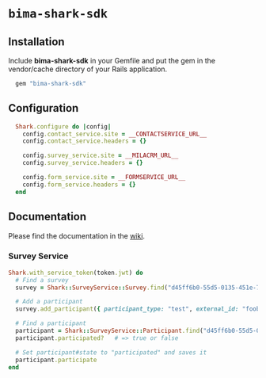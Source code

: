 # `bima-shark-sdk`


## Installation

Include **bima-shark-sdk** in your Gemfile and put the gem in the vendor/cache directory of your Rails application.

```ruby
  gem "bima-shark-sdk"
```

## Configuration

```ruby
  Shark.configure do |config|
    config.contact_service.site = __CONTACTSERVICE_URL__
    config.contact_service.headers = {}

    config.survey_service.site = __MILACRM_URL__
    config.survey_service.headers = {}

    config.form_service.site = __FORMSERVICE_URL__
    config.form_service.headers = {}
  end
```

## Documentation

Please find the documentation in the [wiki](https://github.com/infopark-customers/bima-shark-sdk/wiki/Home).

### Survey Service

```ruby
Shark.with_service_token(token.jwt) do
  # Find a survey
  survey = Shark::SurveyService::Survey.find("d45ff6b0-55d5-0135-451e-784f436a1198")

  # Add a participant
  survey.add_participant({ participant_type: "test", external_id: "foobar@example.com", additional_data: { song: "Boom Boom Boom!" }})

  # Find a participant
  participant = Shark::SurveyService::Participant.find("d45ff6b0-55d5-0135-451e-784f436a1198")
  participant.participated?   # => true or false

  # Set participant#state to "participated" and saves it
  participant.participate
end
```

